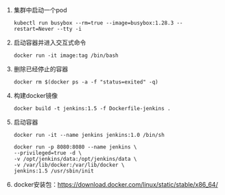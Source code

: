 1. 集群中启动一个pod
    ```text
    kubectl run busybox --rm=true --image=busybox:1.28.3 --restart=Never --tty -i 
    ```
2. 启动容器并进入交互式命令
   ```text
   docker run -it image:tag /bin/bash
   ```
3. 删除已经停止的容器
   ```text
   docker rm $(docker ps -a -f "status=exited" -q)
   ```
4. 构建docker镜像
   ```text
   docker build -t jenkins:1.5 -f Dockerfile-jenkins .
   ```
5. 启动容器
   ```text
   docker run -it --name jenkins jenkins:1.0 /bin/sh
   
   docker run -p 8080:8080 --name jenkins \
   --privileged=true -d \
   -v /opt/jenkins/data:/opt/jenkins/data \
   -v /var/lib/docker:/var/lib/docker \
   jenkins:1.5 /usr/sbin/init
   ```
6. docker安装包：https://download.docker.com/linux/static/stable/x86_64/


